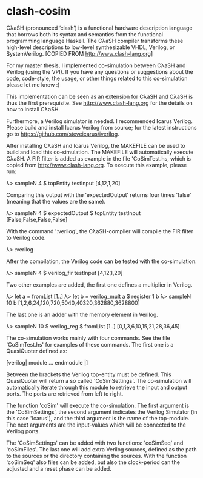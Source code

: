 # clash-cosim
CλaSH (pronounced ‘clash’) is a functional hardware description language that borrows both its syntax and semantics from the functional programming language Haskell. The CλaSH compiler transforms these high-level descriptions to low-level synthesizable VHDL, Verilog, or SystemVerilog. [COPIED FROM http://www.clash-lang.org]

For my master thesis, I implemented co-simulation between CλaSH and Verilog (using the VPI). If you have any questions or suggestions about the code, code-style, the usage, or other things related to this co-simulation please let me know :)

This implementation can be seen as an extension for CλaSH and CλaSH is thus the first prerequisite. See http://www.clash-lang.org for the details on how to install CλaSH.

Furthermore, a Verilog simulator is needed. I recommended Icarus Verilog. Please build and install Icarus Verilog from source; for the latest instructions go to https://github.com/steveicarus/iverilog.

After installing CλaSH and Icarus Verilog, the MAKEFILE can be used to build and load this co-simulation. The MAKEFILE will automatically execute CλaSH. A FIR filter is added as example in the file 'CoSimTest.hs, which is copied from http://www.clash-lang.org.
To execute this example, please run:

λ> sampleN 4 $ topEntity testInput
[4,12,1,20]

Comparing this output with the 'expectedOutput' returns four times 'false' (meaning that the values are the same).

λ> sampleN 4 $ expectedOutput $ topEntity testInput
[False,False,False,False]

With the command ':verilog', the CλaSH-compiler will compile the FIR filter to Verilog code.

λ> :verilog

After the compilation, the Verilog code can be tested with the co-simulation.

λ> sampleN 4 $ verilog_fir testInput
[4,12,1,20]

Two other examples are added, the first one defines a multiplier in Verilog.

λ> let a = fromList [1..]
λ> let b = verilog_mult a $ register 1 b
λ> sampleN 10 b
[1,2,6,24,120,720,5040,40320,362880,3628800]

The last one is an adder with the memory element in Verilog. 

λ> sampleN 10 $ verilog_reg $ fromList [1..]
[0,1,3,6,10,15,21,28,36,45]

The co-simulation works mainly with four commands. See the file 'CoSimTest.hs' for examples of these commands. The first one is a QuasiQuoter defined as:

[verilog| module ... endmodule |]

Between the brackets the Verilog top-entity must be defined. This QuasiQuoter will return a so called 'CoSimSettings'. The co-simulation will automatically iterate through this module to retrieve the input and output ports. The ports are retrieved from left to right. 

The function 'coSim' will execute the co-simulation. The first argument is the 'CoSimSettings', the second argument indicates the Verilog Simulator (in this case 'Icarus'), and the third argument is the name of the top-module. The next arguments are the input-values which will be connected to the Verilog ports.

The 'CoSimSettings' can be added with two functions: 'coSimSeq' and 'coSimFiles'. The last one will add extra Verilog sources, defined as the path to the sources or the directory containing the sources.
With the function 'coSimSeq' also files can be added, but also the clock-period can the adjusted and a reset phase can be added. 

